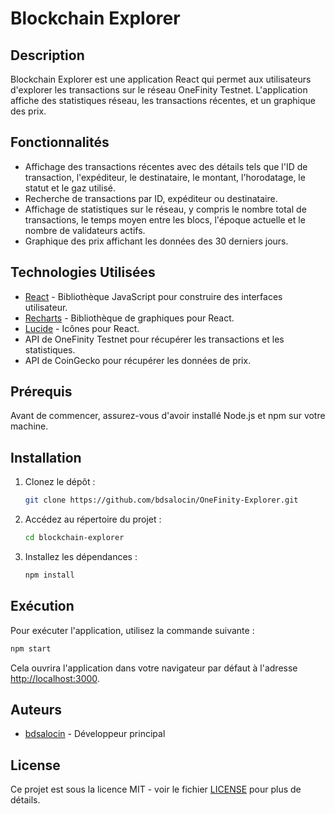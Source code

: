 # Blockchain Explorer

## Description

Blockchain Explorer est une application React qui permet aux utilisateurs d'explorer les transactions sur le réseau OneFinity Testnet. L'application affiche des statistiques réseau, les transactions récentes, et un graphique des prix.

## Fonctionnalités

- Affichage des transactions récentes avec des détails tels que l'ID de transaction, l'expéditeur, le destinataire, le montant, l'horodatage, le statut et le gaz utilisé.
- Recherche de transactions par ID, expéditeur ou destinataire.
- Affichage de statistiques sur le réseau, y compris le nombre total de transactions, le temps moyen entre les blocs, l'époque actuelle et le nombre de validateurs actifs.
- Graphique des prix affichant les données des 30 derniers jours.

## Technologies Utilisées

- [React](https://reactjs.org/) - Bibliothèque JavaScript pour construire des interfaces utilisateur.
- [Recharts](https://recharts.org/en-US/) - Bibliothèque de graphiques pour React.
- [Lucide](https://lucide.dev/) - Icônes pour React.
- API de OneFinity Testnet pour récupérer les transactions et les statistiques.
- API de CoinGecko pour récupérer les données de prix.

## Prérequis

Avant de commencer, assurez-vous d'avoir installé Node.js et npm sur votre machine.

## Installation

1. Clonez le dépôt :
   ```bash
   git clone https://github.com/bdsalocin/OneFinity-Explorer.git
   ```
2. Accédez au répertoire du projet :
   ```bash
   cd blockchain-explorer
   ```
3. Installez les dépendances :
   ```bash
   npm install
   ```

## Exécution

Pour exécuter l'application, utilisez la commande suivante :

```bash
npm start
```

Cela ouvrira l'application dans votre navigateur par défaut à l'adresse [http://localhost:3000](http://localhost:3000).

## Auteurs

- [bdsalocin](https://github.com/bdsalocin) - Développeur principal

## License

Ce projet est sous la licence MIT - voir le fichier [LICENSE](LICENSE) pour plus de détails.
